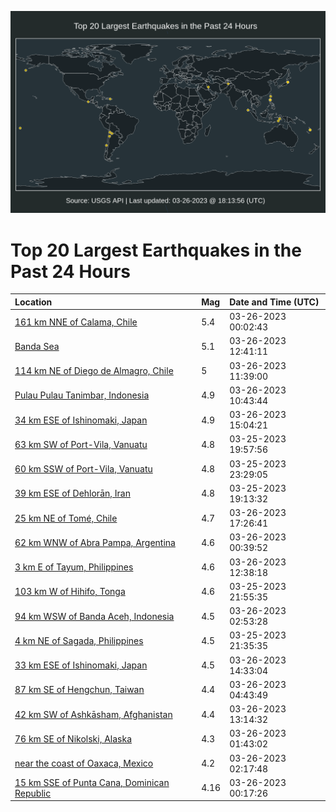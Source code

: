![Map](./map.png)

# Top 20 Largest Earthquakes in the Past 24 Hours

| Location | Mag | Date and Time (UTC) |
|:---|:---|:---|
| [161 km NNE of Calama, Chile](https://earthquake.usgs.gov/earthquakes/eventpage/us7000jmrf) | 5.4 | 03-26-2023 00:02:43 |
| [Banda Sea](https://earthquake.usgs.gov/earthquakes/eventpage/us7000jmuw) | 5.1 | 03-26-2023 12:41:11 |
| [114 km NE of Diego de Almagro, Chile](https://earthquake.usgs.gov/earthquakes/eventpage/us7000jmuh) | 5 | 03-26-2023 11:39:00 |
| [Pulau Pulau Tanimbar, Indonesia](https://earthquake.usgs.gov/earthquakes/eventpage/us7000jmu9) | 4.9 | 03-26-2023 10:43:44 |
| [34 km ESE of Ishinomaki, Japan](https://earthquake.usgs.gov/earthquakes/eventpage/us7000jmvm) | 4.9 | 03-26-2023 15:04:21 |
| [63 km SW of Port-Vila, Vanuatu](https://earthquake.usgs.gov/earthquakes/eventpage/us7000jmqk) | 4.8 | 03-25-2023 19:57:56 |
| [60 km SSW of Port-Vila, Vanuatu](https://earthquake.usgs.gov/earthquakes/eventpage/us7000jmra) | 4.8 | 03-25-2023 23:29:05 |
| [39 km ESE of Dehlorān, Iran](https://earthquake.usgs.gov/earthquakes/eventpage/us7000jmqd) | 4.8 | 03-25-2023 19:13:32 |
| [25 km NE of Tomé, Chile](https://earthquake.usgs.gov/earthquakes/eventpage/us7000jmw0) | 4.7 | 03-26-2023 17:26:41 |
| [62 km WNW of Abra Pampa, Argentina](https://earthquake.usgs.gov/earthquakes/eventpage/us7000jmrn) | 4.6 | 03-26-2023 00:39:52 |
| [3 km E of Tayum, Philippines](https://earthquake.usgs.gov/earthquakes/eventpage/us7000jmuv) | 4.6 | 03-26-2023 12:38:18 |
| [103 km W of Hihifo, Tonga](https://earthquake.usgs.gov/earthquakes/eventpage/us7000jmr5) | 4.6 | 03-25-2023 21:55:35 |
| [94 km WSW of Banda Aceh, Indonesia](https://earthquake.usgs.gov/earthquakes/eventpage/us7000jmsl) | 4.5 | 03-26-2023 02:53:28 |
| [4 km NE of Sagada, Philippines](https://earthquake.usgs.gov/earthquakes/eventpage/us7000jmr1) | 4.5 | 03-25-2023 21:35:35 |
| [33 km ESE of Ishinomaki, Japan](https://earthquake.usgs.gov/earthquakes/eventpage/us7000jmvh) | 4.5 | 03-26-2023 14:33:04 |
| [87 km SE of Hengchun, Taiwan](https://earthquake.usgs.gov/earthquakes/eventpage/us7000jmt2) | 4.4 | 03-26-2023 04:43:49 |
| [42 km SW of Ashkāsham, Afghanistan](https://earthquake.usgs.gov/earthquakes/eventpage/us7000jmuz) | 4.4 | 03-26-2023 13:14:32 |
| [76 km SE of Nikolski, Alaska](https://earthquake.usgs.gov/earthquakes/eventpage/us7000jmsa) | 4.3 | 03-26-2023 01:43:02 |
| [near the coast of Oaxaca, Mexico](https://earthquake.usgs.gov/earthquakes/eventpage/us7000jmsd) | 4.2 | 03-26-2023 02:17:48 |
| [15 km SSE of Punta Cana, Dominican Republic](https://earthquake.usgs.gov/earthquakes/eventpage/pr2023085000) | 4.16 | 03-26-2023 00:17:26 |

